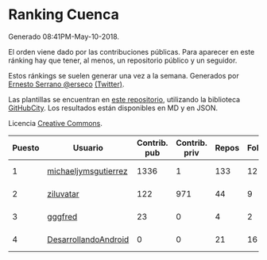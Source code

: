 # Ranking Cuenca

Generado 08:41PM-May-10-2018.

El orden viene dado por las contribuciones públicas. Para aparecer en este ránking hay que tener, al menos, un repositorio público y un seguidor.

Estos ránkings se suelen generar una vez a la semana. Generados por [Ernesto Serrano @erseco](https://github.com/erseco/) [(Twitter)](https://twitter.com/erseco).

Las plantillas se encuentran en [este repositorio](https://github.com/iblancasa/GH-Spanish-Ranking), utilizando la biblioteca [GitHubCity](https://github.com/iblancasa/GitHubCity). Los resultados están disponibles en MD y en JSON.

Licencia [Creative Commons](https://creativecommons.org/licenses/by/4.0/).

| Puesto   |  Usuario  | Contrib. pub | Contrib. priv |Repos| Followers | Desde |  Avatar  |
|----------|-----------|--------------|---------------|-----|-----------|-------|----------|
|1|[michaeljymsgutierrez](https://github.com/michaeljymsgutierrez)|1336|1|133|12|2016-05-30|![michaeljymsgutierrez](https://avatars0.githubusercontent.com/u/19644179)|
|2|[ziluvatar](https://github.com/ziluvatar)|122|971|44|9|2012-02-09|![ziluvatar](https://avatars2.githubusercontent.com/u/1424663)|
|3|[gggfred](https://github.com/gggfred)|23|0|4|2|2013-01-15|![gggfred](https://avatars3.githubusercontent.com/u/3277081)|
|4|[DesarrollandoAndroid](https://github.com/DesarrollandoAndroid)|0|0|21|16|2014-06-22|![DesarrollandoAndroid](https://avatars2.githubusercontent.com/u/7956170)|
